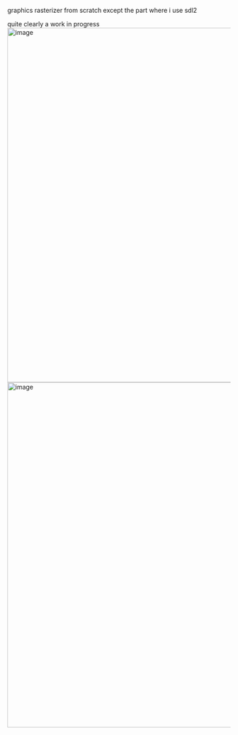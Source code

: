 graphics rasterizer from scratch except the part where i use sdl2

quite clearly a work in progress
<img width="680" height="798" alt="image" src="https://github.com/user-attachments/assets/a10605f2-7ac6-47f9-b6be-587a96ff11ae" />
<img width="608" height="777" alt="image" src="https://github.com/user-attachments/assets/ae0f350c-c3b4-4c59-a72d-6d39af63aed8" />
